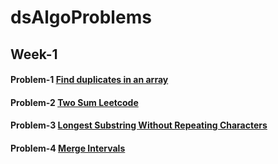 # dsAlgoProblems
## Week-1
#### Problem-1 [Find duplicates in an array](https://practice.geeksforgeeks.org/problems/find-duplicates-in-an-array/1/?category[]=Arrays&category[]=Arrays&company[]=Amazon&company[]=Amazon&problemType=functional&difficulty[]=0&difficulty[]=1&page=1&sortBy=submissions&query=category[]Arrayscompany[]AmazonproblemTypefunctionaldifficulty[]0difficulty[]1page1sortBysubmissionscompany[]Amazoncategory[]Arrays)

#### Problem-2 [Two Sum Leetcode](https://leetcode.com/problems/add-two-numbers)

#### Problem-3 [Longest Substring Without Repeating Characters](https://leetcode.com/problems/longest-substring-without-repeating-characters/)

#### Problem-4 [Merge Intervals](https://www.interviewbit.com/problems/merge-intervals/)
